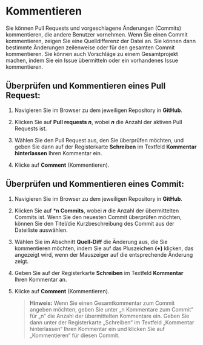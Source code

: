 # Kommentieren

Sie können Pull Requests und vorgeschlagene Änderungen (Commits) kommentieren, die andere Benutzer vornehmen. Wenn Sie einen Commit kommentieren, zeigen Sie eine Quelldifferenz der Datei an. Sie können dann bestimmte Änderungen zeilenweise oder für den gesamten Commit kommentieren. Sie können auch Vorschläge zu einem Gesamtprojekt machen, indem Sie ein Issue übermitteln oder ein vorhandenes Issue kommentieren.

## Überprüfen und Kommentieren eines Pull Request:

1.  Navigieren Sie im Browser zu dem jeweiligen Repository in **GitHub**.

1.  Klicken Sie auf **Pull requests *n***, wobei ***n*** die Anzahl der aktiven Pull Requests ist.

2.  Wählen Sie den Pull Request aus, den Sie überprüfen möchten, und geben Sie dann auf der Registerkarte **Schreiben** im Textfeld **Kommentar hinterlassen** Ihren Kommentar ein.

3.  Klicke auf **Comment** (Kommentieren).

## Überprüfen und Kommentieren eines Commit:

1.  Navigieren Sie im Browser zu dem jeweiligen Repository in **GitHub**.

2.  Klicken Sie auf ***n Commits**, wobei ***n*** die Anzahl der übermittelten Commits ist. Wenn Sie den neuesten Commit überprüfen möchten, können Sie den Titel/die Kurzbeschreibung des Commit aus der Dateiliste auswählen.

3.  Wählen Sie im Abschnitt **Quell-Diff** die Änderung aus, die Sie kommentieren möchten, indem Sie auf das Pluszeichen **(+)** klicken, das angezeigt wird, wenn der Mauszeiger auf die entsprechende Änderung zeigt.

4.  Geben Sie auf der Registerkarte **Schreiben** im Textfeld **Kommentar** Ihren Kommentar an.

5.  Klicke auf **Comment** (Kommentieren).

    > **Hinweis:** Wenn Sie einen Gesamtkommentar zum Commit angeben möchten, geben Sie unter „n Kommentare zum Commit“ für „n“ die Anzahl der übermittelten Kommentare ein. Geben Sie dann unter der Registerkarte „Schreiben“ im Textfeld „Kommentar hinterlassen“ Ihren Kommentar ein und klicken Sie auf „Kommentieren“ für diesen Commit.

